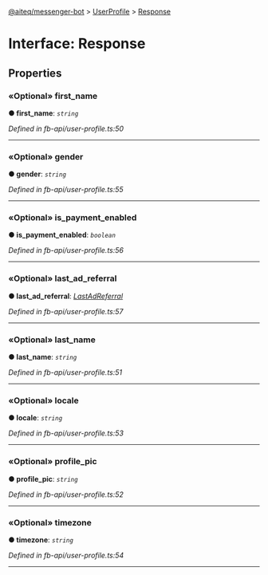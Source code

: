 [@aiteq/messenger-bot](../README.md) > [UserProfile](../modules/userprofile.md) > [Response](../interfaces/userprofile.response.md)



# Interface: Response


## Properties
<a id="first_name"></a>

### «Optional» first_name

**●  first_name**:  *`string`* 

*Defined in fb-api/user-profile.ts:50*





___

<a id="gender"></a>

### «Optional» gender

**●  gender**:  *`string`* 

*Defined in fb-api/user-profile.ts:55*





___

<a id="is_payment_enabled"></a>

### «Optional» is_payment_enabled

**●  is_payment_enabled**:  *`boolean`* 

*Defined in fb-api/user-profile.ts:56*





___

<a id="last_ad_referral"></a>

### «Optional» last_ad_referral

**●  last_ad_referral**:  *[LastAdReferral](userprofile.lastadreferral.md)* 

*Defined in fb-api/user-profile.ts:57*





___

<a id="last_name"></a>

### «Optional» last_name

**●  last_name**:  *`string`* 

*Defined in fb-api/user-profile.ts:51*





___

<a id="locale"></a>

### «Optional» locale

**●  locale**:  *`string`* 

*Defined in fb-api/user-profile.ts:53*





___

<a id="profile_pic"></a>

### «Optional» profile_pic

**●  profile_pic**:  *`string`* 

*Defined in fb-api/user-profile.ts:52*





___

<a id="timezone"></a>

### «Optional» timezone

**●  timezone**:  *`string`* 

*Defined in fb-api/user-profile.ts:54*





___


